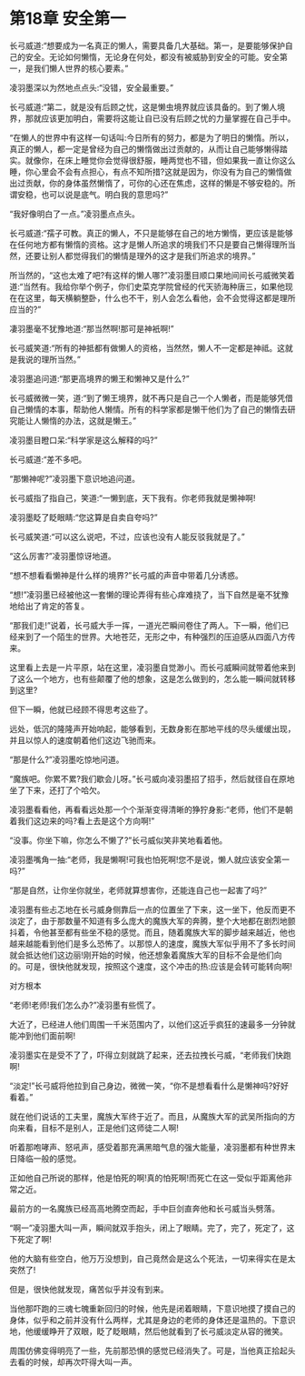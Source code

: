 # 第18章 安全第一

长弓威道:“想要成为一名真正的懒人，需要具备几大基础。第一，是要能够保护自己的安全。无论如何懒惰，无论身在何处，都没有被威胁到安全的可能。安全第一，是我们懒人世界的核心要素。”

凌羽墨深以为然地点点头:“没错，安全最重要。”

长弓威道:“第二，就是没有后顾之忧，这是懒虫境界就应该具备的。到了懒人境界，那就应该更加明白，需要将这能让自已没有后顾之忧的力量掌握在自己手中。

“在懒人的世界中有这样一句话叫:今日所有的努力，都是为了明日的懒惰。所以，真正的懒人，都一定是曾经为自己的懒惰做出过贡献的，从而让自己能够懒得踏实。就像你，在床上睡觉你会觉得很舒服，睡两觉也不错，但如果我一直让你这么睡，你心里会不会有点担心，有点不知所措?这就是因为，你没有为自己的懒惰做出过贡献，你的身体虽然懒惰了，可你的心还在焦虑，这样的懒是不够安稳的。所谓安稳，也可以说是底气。明白我的意思吗?”

“我好像明白了一点。”凌羽墨点点头。

长弓威道:“孺子可教。真正的懒人，不只是能够在自己的地方懒惰，更应该是能够在任何地方都有懒惰的资格。这才是懒人所追求的境我们不只是要自己懒得理所当然，还要让别人都觉得我们的懒情是理外的这才是我们所追求的境界。”

所当然的，“这也太难了吧?有这样的懒人哪?”凌羽墨目顺口果地间间长弓威微笑着道:“当然有。我给你举个例子，你们史菜克学院曾经的代天骄海种唐三，如果他现在在这里，每天横躺整卧，什么也不干，别人会怎么看他，会不会觉得这都是理所应当的?”

凄羽墨毫不犹豫地道:“那当然啊!那可是神衹啊!”

长弓威笑道:“所有的神抵都有做懒人的资格，当然然，懒人不一定都是神祗。这就是我说的理所当然。”

凌羽墨追问道:“那更高境界的懒王和懒神又是什么?”

长弓威微微一笑，道:“到了懒王境界，就不再只是自己一个人懒者，而是能够凭借自己懒情的本事，帮助他人懒情。所有的科学家都是懒干他们为了自己的懒惰去研究能让人懒惰的办法，这就是懒王。”

凌羽墨目瞪口呆:“科学家是这么解释的吗?”

长弓威道:“差不多吧。

“那懒神呢?”凌羽墨下意识地追问道。

长弓威指了指自己，笑道:“一懒到底，天下我有。你老师我就是懒神啊!

凌羽墨眨了眨眼睛:“您这算是自卖自夸吗?”

长弓威笑道:“可以这么说吧，不过，应该也没有人能反驳我就是了。”

“这么厉害?”凌羽墨惊讶地道。

“想不想看看懒神是什么样的境界?”长弓威的声音中带着几分诱惑。

“想!”凌羽墨已经被他这一套懒的理论弄得有些心痒难挠了，当下自然是毫不犹豫地给出了肯定的答复。

“那我们走!”说着，长弓威大手一挥，一道光芒瞬间卷住了两人。下一瞬，他们已经来到了一个陌生的世界。大地苍茫，无形之中，有种强烈的压迫感从四面八方传来。

这里看上去是一片平原，站在这里，凌羽墨自觉渺小。而长弓威瞬间就带着他来到了这么一个地方，也有些颠覆了他的想象，这是怎么做到的，怎么能一瞬间就转移到这里?

但下一瞬，他就已经顾不得思考这些了。

远处，低沉的隆隆声开始响起，能够看到，无数身影在那地平线的尽头缓缓出现，并且以惊人的速度朝着他们这边飞驰而来。

“那是什么?”凌羽墨吃惊地问道。

“魔族吧。你累不累?我们歇会儿呀。”长弓威向凌羽墨招了招手，然后就径自在原地坐了下来，还打了个哈欠。

凌羽墨看看他，再看看远处那一个个渐渐变得清晰的狰狞身影:“老师，他们不是朝着我们这边来的吗?看上去是这个方向啊!”

“没事。你坐下嘛，你怎么不懒了?”长弓威似笑非笑地看着他。

凌羽墨嘴角一抽:“老师，我是懒啊!可我也怕死啊!您不是说，懒人就应该安全第一吗?”

“那是自然，让你坐你就坐，老师就算想害你，还能连自己也一起害了吗?”

凌羽墨有些忐忑地在长弓威身侧靠后一点的位置坐了下来，这一坐下，他反而更不淡定了，由于那数量不知道有多么庞大的魔族大军的奔腾，整个大地都在剧烈地颤抖着，令他甚至都有些坐不稳的感觉。而且，随着魔族大军的脚步越来越近，他也越来越能看到他们是多么恐怖了。以那惊人的速度，魔族大军似乎用不了多长时间就会抵达他们这边丽!刚开始的时候，他还想象着魔族大军的目标不会是他们向的。可是，很快他就发现，按照这个速度，这个冲击的热:应该是会转可能转向啊!

对方根本

“老师!老师!我们怎么办?”凌羽墨有些慌了。

大近了，已经进人他们周围一千米范围内了，以他们这近乎疯狂的速最多一分钟就能冲到他们面前啊!

凌羽墨实在是受不了了，吓得立刻就跳了起来，还去拉拽长弓威，“老师我们快跑啊!

“淡定!”长弓威将他拉到自己身边，微微一笑，“你不是想看看什么是懒神吗?好好看着。”

就在他们说话的工夫里，魔族大军终于近了。而且，从魔族大军的武吴所指向的方向来看，目标不是别人，正是他们这师徒二人啊!

听着那咆哮声、怒吼声，感受着那充满黑暗气息的强大能量，凌羽墨都有种世界末日降临一般的感觉。

正如他自己所说的那样，他是怕死的啊!真的怕死啊!而死亡在这一受似乎距离他非常之近。

最前方的一名魔族已经高高地腾空而起，手中巨剑直奔他和长弓威当头劈落。

“啊一”凌羽墨大叫一声，瞬间就双手抱头，闭上了眼睛。完了，完了，死定了，这下死定了啊!

他的大脑有些空白，他万万没想到，自己竟然会是这么个死法，一切来得实在是太突然了!

但是，很快他就发现，痛苦似乎并没有到来。

当他那吓跑的三魂七魄重新回归的时候，他先是闭着眼睛，下意识地摸了摸自己的身体，似乎和之前并没有什么两样，尤其是身边的老师的身体还是温热的。下意识地，他缓缓睁开了双眼，眨了眨眼睛，然后他就看到了长弓威淡定从容的微笑。

周围仿佛变得明亮了一些，先前那恐惧的感觉已经消失了。可是，当他真正拾起头去看的时候，却再次吓得大叫一声。

